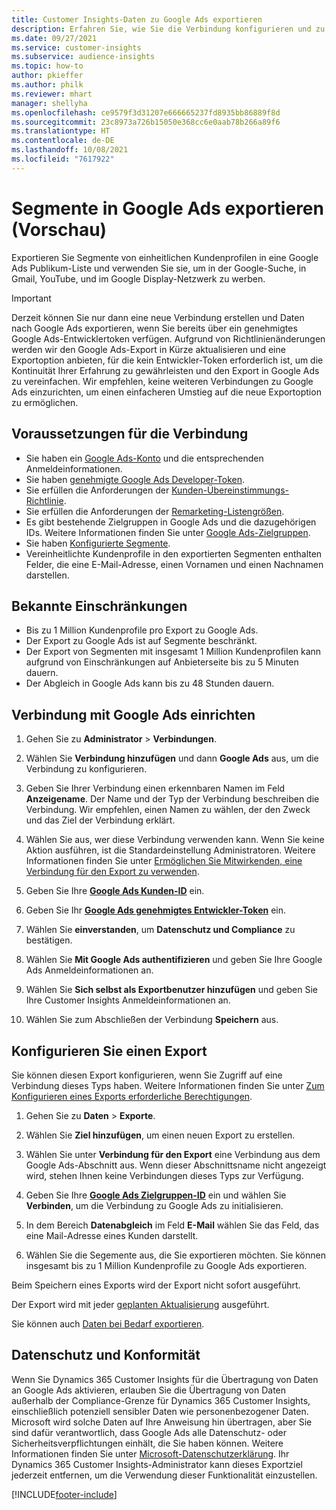 ```yaml
---
title: Customer Insights-Daten zu Google Ads exportieren
description: Erfahren Sie, wie Sie die Verbindung konfigurieren und zu Google Ads exportieren.
ms.date: 09/27/2021
ms.service: customer-insights
ms.subservice: audience-insights
ms.topic: how-to
author: pkieffer
ms.author: philk
ms.reviewer: mhart
manager: shellyha
ms.openlocfilehash: ce9579f3d31207e666665237fd8935bb86889f8d
ms.sourcegitcommit: 23c8973a726b15050e368cc6e0aab78b266a89f6
ms.translationtype: HT
ms.contentlocale: de-DE
ms.lasthandoff: 10/08/2021
ms.locfileid: "7617922"
---
```

# <a name="export-segments-to-google-ads-preview"></a>Segmente in Google Ads exportieren (Vorschau)

Exportieren Sie Segmente von einheitlichen Kundenprofilen in eine Google Ads Publikum-Liste und verwenden Sie sie, um in der Google-Suche, in Gmail, YouTube, und im Google Display-Netzwerk zu werben. 

> [!IMPORTANT]
> Derzeit können Sie nur dann eine neue Verbindung erstellen und Daten nach Google Ads exportieren, wenn Sie bereits über ein genehmigtes Google Ads-Entwicklertoken verfügen. Aufgrund von Richtlinienänderungen werden wir den Google Ads-Export in Kürze aktualisieren und eine Exportoption anbieten, für die kein Entwickler-Token erforderlich ist, um die Kontinuität Ihrer Erfahrung zu gewährleisten und den Export in Google Ads zu vereinfachen. Wir empfehlen, keine weiteren Verbindungen zu Google Ads einzurichten, um einen einfacheren Umstieg auf die neue Exportoption zu ermöglichen.

## <a name="prerequisites-for-connection"></a>Voraussetzungen für die Verbindung

-   Sie haben ein [Google Ads-Konto](https://ads.google.com/) und die entsprechenden Anmeldeinformationen.
-   Sie haben [genehmigte Google Ads Developer-Token](https://developers.google.com/google-ads/api/docs/first-call/dev-token). 
-   Sie erfüllen die Anforderungen der [Kunden-Übereinstimmungs-Richtlinie](https://support.google.com/adspolicy/answer/6299717).
-   Sie erfüllen die Anforderungen der [Remarketing-Listengrößen](https://support.google.com/google-ads/answer/7558048).
-   Es gibt bestehende Zielgruppen in Google Ads und die dazugehörigen IDs. Weitere Informationen finden Sie unter [Google Ads-Zielgruppen](https://support.google.com/google-ads/answer/7558048?hl=en#:~:text=Audience%20lists%20is%20a%20section,Display%20Network%20through%20remarketing%20campaigns.).
-   Sie haben [Konfigurierte Segmente](segments.md).
-   Vereinheitlichte Kundenprofile in den exportierten Segmenten enthalten Felder, die eine E-Mail-Adresse, einen Vornamen und einen Nachnamen darstellen.

## <a name="known-limitations"></a>Bekannte Einschränkungen

- Bis zu 1 Million Kundenprofile pro Export zu Google Ads.
- Der Export zu Google Ads ist auf Segmente beschränkt.
- Der Export von Segmenten mit insgesamt 1 Million Kundenprofilen kann aufgrund von Einschränkungen auf Anbieterseite bis zu 5 Minuten dauern. 
- Der Abgleich in Google Ads kann bis zu 48 Stunden dauern.

## <a name="set-up-connection-to-google-ads"></a>Verbindung mit Google Ads einrichten

1. Gehen Sie zu **Administrator** > **Verbindungen**.

1. Wählen Sie **Verbindung hinzufügen** und dann **Google Ads** aus, um die Verbindung zu konfigurieren.

1. Geben Sie Ihrer Verbindung einen erkennbaren Namen im Feld **Anzeigename**. Der Name und der Typ der Verbindung beschreiben die Verbindung. Wir empfehlen, einen Namen zu wählen, der den Zweck und das Ziel der Verbindung erklärt.

1. Wählen Sie aus, wer diese Verbindung verwenden kann. Wenn Sie keine Aktion ausführen, ist die Standardeinstellung Administratoren. Weitere Informationen finden Sie unter [Ermöglichen Sie Mitwirkenden, eine Verbindung für den Export zu verwenden](connections.md#allow-contributors-to-use-a-connection-for-exports).

1. Geben Sie Ihre **[Google Ads Kunden-ID](https://support.google.com/google-ads/answer/1704344)** ein.

1. Geben Sie Ihr **[Google Ads genehmigtes Entwickler-Token](https://developers.google.com/google-ads/api/docs/first-call/dev-token)** ein.

1. Wählen Sie **einverstanden**, um **Datenschutz und Compliance** zu bestätigen.

1. Wählen Sie **Mit Google Ads authentifizieren** und geben Sie Ihre Google Ads Anmeldeinformationen an.

1. Wählen Sie **Sich selbst als Exportbenutzer hinzufügen** und geben Sie Ihre Customer Insights Anmeldeinformationen an.

1. Wählen Sie zum Abschließen der Verbindung **Speichern** aus. 

## <a name="configure-an-export"></a>Konfigurieren Sie einen Export

Sie können diesen Export konfigurieren, wenn Sie Zugriff auf eine Verbindung dieses Typs haben. Weitere Informationen finden Sie unter [Zum Konfigurieren eines Exports erforderliche Berechtigungen](export-destinations.md#set-up-a-new-export).

1. Gehen Sie zu **Daten** > **Exporte**.

1. Wählen Sie **Ziel hinzufügen**, um einen neuen Export zu erstellen.

1. Wählen Sie unter **Verbindung für den Export** eine Verbindung aus dem Google Ads-Abschnitt aus. Wenn dieser Abschnittsname nicht angezeigt wird, stehen Ihnen keine Verbindungen dieses Typs zur Verfügung.

1. Geben Sie Ihre **[Google Ads Zielgruppen-ID](https://support.google.com/google-ads/answer/7558048?hl=en#:~:text=Audience%20lists%20is%20a%20section,Display%20Network%20through%20remarketing%20campaigns.)** ein und wählen Sie **Verbinden**, um die Verbindung zu Google Ads zu initialisieren.

1. In dem Bereich **Datenabgleich** im Feld **E-Mail** wählen Sie das Feld, das eine Mail-Adresse eines Kunden darstellt.

1. Wählen Sie die Segemente aus, die Sie exportieren möchten. Sie können insgesamt bis zu 1 Million Kundenprofile zu Google Ads exportieren.

Beim Speichern eines Exports wird der Export nicht sofort ausgeführt.

Der Export wird mit jeder [geplanten Aktualisierung](system.md#schedule-tab) ausgeführt. 

Sie können auch [Daten bei Bedarf exportieren](export-destinations.md#run-exports-on-demand). 

## <a name="data-privacy-and-compliance"></a>Datenschutz und Konformität

Wenn Sie Dynamics 365 Customer Insights für die Übertragung von Daten an Google Ads aktivieren, erlauben Sie die Übertragung von Daten außerhalb der Compliance-Grenze für Dynamics 365 Customer Insights, einschließlich potenziell sensibler Daten wie personenbezogener Daten. Microsoft wird solche Daten auf Ihre Anweisung hin übertragen, aber Sie sind dafür verantwortlich, dass Google Ads alle Datenschutz- oder Sicherheitsverpflichtungen einhält, die Sie haben können. Weitere Informationen finden Sie unter [Microsoft-Datenschutzerklärung](https://go.microsoft.com/fwlink/?linkid=396732).
Ihr Dynamics 365 Customer Insights-Administrator kann dieses Exportziel jederzeit entfernen, um die Verwendung dieser Funktionalität einzustellen.


[!INCLUDE[footer-include](../includes/footer-banner.md)]
